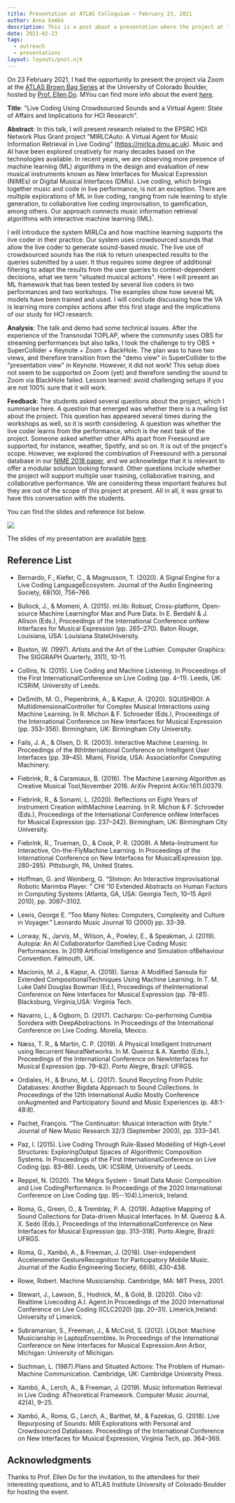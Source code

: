 ```yaml
---
title: Presentation at ATLAS Colloquium – February 23, 2021
author: Anna Xambó
description: This is a post about a presentation where the project at the ATLAS Brown Bag Series, University of Colorado Boulder.
date: 2021-02-23
tags:
  - outreach
  - presentations  
layout: layouts/post.njk
---
```


On 23 February 2021, I had the opportunity to present the project via Zoom at the [ATLAS Brown Bag Series](https://www.colorado.edu/atlas/) at the University of Colorado Boulder, hosted by [Prof. Ellen Do](https://www.colorado.edu/atlas/ellen-yi-luen-do). MYou can find more info about the event [here](https://calendar.colorado.edu/event/atlas_colloquium_live_coding_using_crowdsourced_sounds_and_a_virtual_agent_state_of_affairs_and_implications_for_hci_research?utm_campaign=widget&utm_medium=widget&utm_source=University+of+Colorado+Boulder).


**Title**: "Live Coding Using Crowdsourced Sounds and a Virtual Agent: State of Affairs and Implications for HCI Research".

**Abstract**: In this talk, I will present research related to the EPSRC HDI Network Plus Grant project "MIRLCAuto: A Virtual Agent for Music Information Retrieval in Live Coding" (https://mirlca.dmu.ac.uk). Music and AI have been explored creatively for many decades based on the technologies available. In recent years, we are observing more presence of machine learning (ML) algorithms in the design and evaluation of new musical instruments known as New Interfaces for Musical Expression (NIMEs) or Digital Musical Interfaces (DMIs). Live coding, which brings together music and code in live performance, is not an exception. There are multiple explorations of ML in live coding, ranging from rule learning to style generation, to collaborative live coding improvisation, to gamification, among others. Our approach connects music information retrieval algorithms with interactive machine learning (IML).

I will introduce the system MIRLCa and how machine learning supports the live coder in their practice. Our system uses crowdsourced sounds that allow the live coder to generate sound-based music. The live use of crowdsourced sounds has the risk to return unexpected results to the queries submitted by a user. It thus requires some degree of additional filtering to adapt the results from the user queries to context-dependent decisions, what we term "situated musical actions". Here I will present an ML framework that has been tested by several live coders in two performances and two workshops. The examples show how several ML models have been trained and used. I will conclude discussing how the VA is learning more complex actions after this first stage and the implications of our study for HCI research. 

**Analysis**: The talk and demo had some technical issues. After the experience of the Transnodal TOPLAP, where the community uses OBS for streaming performances but also talks, I took the challenge to try OBS + SuperCollider + Keynote + Zoom + BackHole. The plan was to have two views, and therefore transition from the "demo view" in SuperCollider to the "presentation view" in Keynote. However, it did not work! This setup does not seem to be supported on Zoom (yet) and therefore sending the sound to Zoom via BlackHole failed. Lesson learned: avoid challenging setups if you are not 100% sure that it will work. 

**Feedback**: The students asked several questions about the project, which I summarise here. A question that emerged was whether there is a mailing list about the project. This question has appeared several times during the workshops as well, so it is worth considering. A question was whether the live coder learns from the performance, which is the next task of the project. Someone asked whether other APIs apart from Freesound are supported, for instance, weather, Spotify, and so on. It is out of the project's scope. However, we explored the combination of Freesound with a personal database in our [NIME 2018 paper](http://doi.org/10.5281/zenodo.1302625), and we acknowledge that it is relevant to offer a modular solution looking forward. Other questions include whether the project will support multiple user training, collaborative training, and collaborative performance. We are considering these important features but they are out of the scope of this project at present. All in all, it was great to have this conversation with the students. 

You can find the slides and reference list below.

<img src="../../img/pres-ATLAS-colloquium-23-02-2021.jpg" class="responsive paleborder"  />

The slides of my presentation are available [here](/downloads/ATLAS-Colloquium-Anna-Xambo-Presentation-23.02.2021.pdf).


## Reference List

* Bernardo, F., Kiefer, C., & Magnusson, T. (2020). A Signal Engine for a Live Coding LanguageEcosystem. Journal of the Audio Engineering Society, 68(10), 756–766.

* Bullock, J., & Momeni, A. (2015). ml.lib: Robust, Cross-platform, Open-source Machine Learningfor Max and Pure Data. In E. Berdahl & J. Allison (Eds.), Proceedings of the International Conference onNew Interfaces for Musical Expression (pp. 265–270). Baton Rouge, Louisiana, USA: Louisiana StateUniversity.

* Buxton, W. (1997). Artists and the Art of the Luthier. Computer Graphics: The SIGGRAPH Quarterly, 31(1), 10-11. 

* Collins, N. (2015). Live Coding and Machine Listening. In Proceedings of the First InternationalConference on Live Coding (pp. 4–11). Leeds, UK: ICSRiM, University of Leeds.

* DeSmith, M. O., Piepenbrink, A., & Kapur, A. (2020). SQUISHBOI: A MultidimensionalController for Complex Musical Interactions using Machine Learning. In R. Michon & F. Schroeder (Eds.), Proceedings of the International Conference on New Interfaces for Musical Expression (pp. 353–356). Birmingham, UK: Birmingham City University.

* Fails, J. A., & Olsen, D. R. (2003). Interactive Machine Learning. In Proceedings of the 8thInternational Conference on Intelligent User Interfaces (pp. 39–45). Miami, Florida, USA: Associationfor Computing Machinery.

* Fiebrink, R., & Caramiaux, B. (2016). The Machine Learning Algorithm as Creative Musical Tool,November 2016. ArXiv Preprint ArXiv:1611.00379.

* Fiebrink, R., & Sonami, L. (2020). Reflections on Eight Years of Instrument Creation withMachine Learning. In R. Michon & F. Schroeder (Eds.), Proceedings of the International Conference onNew Interfaces for Musical Expression (pp. 237–242). Birmingham, UK: Birmingham City University.

* Fiebrink, R., Trueman, D., & Cook, P. R. (2009). A Meta-Instrument for Interactive, On-the-FlyMachine Learning. In Proceedings of the International Conference on New Interfaces for MusicalExpression (pp. 280–285). Pittsburgh, PA, United States.

* Hoffman, G. and Weinberg, G. “Shimon: An Interactive Improvisational Robotic Marimba Player. ” CHI ’10 Extended Abstracts on Human Factors in Computing Systems (Atlanta, GA, USA: Georgia Tech, 10–15 April 2010), pp. 3097–3102.

* Lewis, George E. “Too Many Notes: Computers, Complexity and Culture in Voyager.” Leonardo Music Journal 10 (2000) pp. 33-39. 

* Lorway, N., Jarvis, M., Wilson, A., Powley, E., & Speakman, J. (2019). Autopia: An AI Collaboratorfor Gamified Live Coding Music Performances. In 2019 Artificial Intelligence and Simulation ofBehaviour Convention. Falmouth, UK.

* Macionis, M. J., & Kapur, A. (2018). Sansa: A Modified Sansula for Extended CompositionalTechniques Using Machine Learning. In T. M. Luke Dahl Douglas Bowman (Ed.), Proceedings of theInternational Conference on New Interfaces for Musical Expression (pp. 78–81). Blacksburg, Virginia,USA: Virginia Tech. 

* Navarro, L., & Ogborn, D. (2017). Cacharpo: Co-performing Cumbia Sonidera with DeepAbstractions. In Proceedings of the International Conference on Live Coding. Morelia, Mexico.

* Næss, T. R., & Martin, C. P. (2019). A Physical Intelligent Instrument using Recurrent NeuralNetworks. In M. Queiroz & A. Xambó (Eds.), Proceedings of the International Conference on NewInterfaces for Musical Expression (pp. 79–82). Porto Alegre, Brazil: UFRGS.

* Ordiales, H., & Bruno, M. L. (2017). Sound Recycling From Public Databases: Another Bigdata Approach to Sound Collections. In Proceedings of the 12th International Audio Mostly Conference onAugmented and Participatory Sound and Music Experiences (p. 48:1-48:8).

* Pachet, François. “The Continuator: Musical Interaction with Style.” Journal of New Music Research 32/3 (September 2003), pp. 333–341.

* Paz, I. (2015). Live Coding Through Rule-Based Modelling of High-Level Structures: ExploringOutput Spaces of Algorithmic Composition Systems. In Proceedings of the First InternationalConference on Live Coding (pp. 83–86). Leeds, UK: ICSRiM, University of Leeds.

* Reppel, N. (2020). The Mégra System - Small Data Music Composition and Live CodingPerformance. In Proceedings of the 2020 International Conference on Live Coding (pp. 95--104).Limerick, Ireland.

* Roma, G., Green, O., & Tremblay, P. A. (2019). Adaptive Mapping of Sound Collections for Data-driven Musical Interfaces. In M. Queiroz & A. X. Sedó (Eds.), Proceedings of the InternationalConference on New Interfaces for Musical Expression (pp. 313–318). Porto Alegre, Brazil: UFRGS.

* Roma, G., Xambó, A., & Freeman, J. (2018). User-independent Accelerometer GestureRecognition for Participatory Mobile Music. Journal of the Audio Engineering Society, 66(6), 430–438.

* Rowe, Robert. Machine Musicianship. Cambridge, MA: MIT Press, 2001.

* Stewart, J., Lawson, S., Hodnick, M., & Gold, B. (2020). Cibo v2: Realtime Livecoding A.I. Agent.In Proceedings of the 2020 International Conference on Live Coding (ICLC2020) (pp. 20–31). Limerick,Ireland: University of Limerick.

* Subramanian, S., Freeman, J., & McCoid, S. (2012). LOLbot: Machine Musicianship in LaptopEnsembles. In Proceedings of the International Conference on New Interfaces for Musical Expression.Ann Arbor, Michigan: University of Michigan.

* Suchman, L. (1987).Plans and Situated Actions: The Problem of Human-Machine Communication. Cambridge, UK: Cambridge University Press.

* Xambó, A., Lerch, A., & Freeman, J. (2019). Music Information Retrieval in Live Coding: ATheoretical Framework. Computer Music Journal, 42(4), 9–25.

* Xambó, A., Roma, G., Lerch, A., Barthet, M., & Fazekas, G. (2018). Live Repurposing of Sounds: MIR Explorations with Personal and Crowdsourced Databases. Proceedings of the International Conference on New Interfaces for Musical Expression, Virginia Tech, pp. 364–369.

## Acknowledgments

Thanks to Prof. Ellen Do for the invitation, to the attendees for their interesting questions, and to ATLAS Institute University of Colorado Boulder for hosting the event.